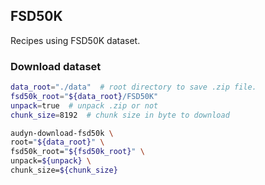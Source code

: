 ## FSD50K
Recipes using FSD50K dataset.

### Download dataset

```sh
data_root="./data"  # root directory to save .zip file.
fsd50k_root="${data_root}/FSD50K"
unpack=true  # unpack .zip or not
chunk_size=8192  # chunk size in byte to download

audyn-download-fsd50k \
root="${data_root}" \
fsd50k_root="${fsd50k_root}" \
unpack=${unpack} \
chunk_size=${chunk_size}
```
